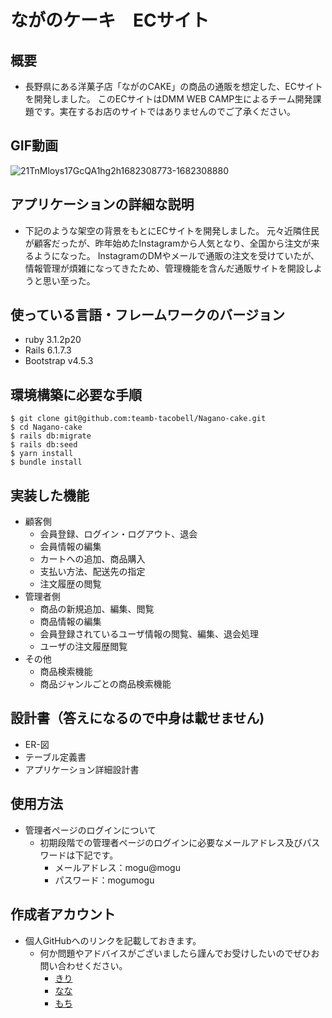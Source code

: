 # ながのケーキ　ECサイト
## 概要
* 長野県にある洋菓子店「ながのCAKE」の商品の通販を想定した、ECサイトを開発しました。
このECサイトはDMM WEB CAMP生によるチーム開発課題です。実在するお店のサイトではありませんのでご了承ください。

## GIF動画
![21TnMloys17GcQA1hg2h1682308773-1682308880](https://user-images.githubusercontent.com/124024707/233897473-e6f05567-1186-4a70-b977-451733f0c082.gif)

## アプリケーションの詳細な説明
* 下記のような架空の背景をもとにECサイトを開発しました。
元々近隣住民が顧客だったが、昨年始めたInstagramから人気となり、全国から注文が来るようになった。
InstagramのDMやメールで通販の注文を受けていたが、情報管理が煩雑になってきたため、管理機能を含んだ通販サイトを開設しようと思い至った。

## 使っている言語・フレームワークのバージョン
* ruby 3.1.2p20
* Rails 6.1.7.3
* Bootstrap v4.5.3

## 環境構築に必要な手順
```
$ git clone git@github.com:teamb-tacobell/Nagano-cake.git
$ cd Nagano-cake
$ rails db:migrate
$ rails db:seed
$ yarn install
$ bundle install
```

## 実装した機能
* 顧客側
  - 会員登録、ログイン・ログアウト、退会
  - 会員情報の編集
  - カートへの追加、商品購入
  - 支払い方法、配送先の指定
  - 注文履歴の閲覧
* 管理者側
  - 商品の新規追加、編集、閲覧
  - 商品情報の編集
  - 会員登録されているユーザ情報の閲覧、編集、退会処理
  - ユーザの注文履歴閲覧
* その他
  - 商品検索機能
  - 商品ジャンルごとの商品検索機能

## 設計書（答えになるので中身は載せません)
* ER-図
* テーブル定義書
* アプリケーション詳細設計書

## 使用方法
* 管理者ページのログインについて
  - 初期段階での管理者ページのログインに必要なメールアドレス及びパスワードは下記です。
    - メールアドレス：mogu@mogu
    - パスワード：mogumogu

## 作成者アカウント
* 個人GitHubへのリンクを記載しておきます。
  - 何か問題やアドバイスがございましたら謹んでお受けしたいのでぜひお問い合わせください。
    - [きり](https://github.com/Kiriko-I)
    - [なな](https://github.com/purana02)
    - [もち](https://github.com/purupuruputtyan)
